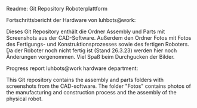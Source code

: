 Readme: Git Repository Roboterplattform

Fortschrittsbericht der Hardware von luhbots@work:

Dieses Git Repository enthält die Ordner Assembly und Parts mit Screenshots aus der CAD-Software. Außerdem den Ordner Fotos mit Fotos des Fertigungs- und Konstruktionsprozesses sowie des fertigen Roboters.
Da der Roboter noch nicht fertig ist (Stand 26.3.23) werden hier noch Änderungen vorgenommen. 
Viel Spaß beim Durchgucken der Bilder.

Progress report luhbots@work hardware department:

This Git repository contains the assembly and parts folders with screenshots from the CAD-software. The folder "Fotos" contains photos of the manufacturing and construction process and the assembly of the physical robot.
